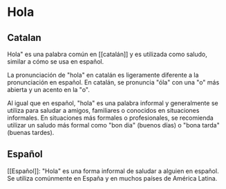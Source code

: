 # Hola

## Catalan

Hola" es una palabra común en [[catalán]] y es utilizada como saludo, similar a cómo se usa en español.

La pronunciación de "hola" en catalán es ligeramente diferente a la pronunciación en español. En catalán, se pronuncia "óla" con una "o" más abierta y un acento en la "o".

Al igual que en español, "hola" es una palabra informal y generalmente se utiliza para saludar a amigos, familiares o conocidos en situaciones informales. En situaciones más formales o profesionales, se recomienda utilizar un saludo más formal como "bon dia" (buenos días) o "bona tarda" (buenas tardes).

## Español

  [[Español]]: "Hola" es una forma informal de saludar a alguien en español. Se utiliza 
  comúnmente en España y en muchos países de América Latina.

